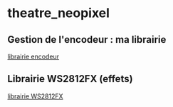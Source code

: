 # theatre_neopixel

## Gestion de l'encodeur : ma librairie

[librairie encodeur](/lib/encoder/README.md)

## Librairie WS2812FX (effets)

[librairie WS2812FX](https://github.com/kitesurfer1404/WS2812FX)
